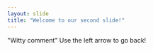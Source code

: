 ```yaml
---
layout: slide
title: "Welcome to our second slide!"
---
```

"Witty comment"
Use the left arrow to go back!

